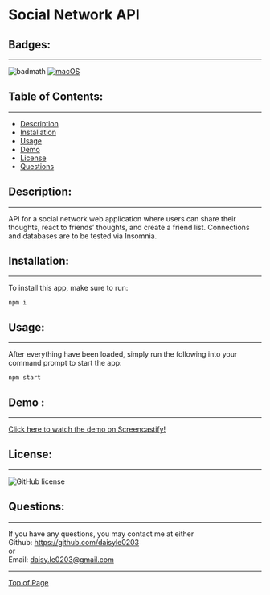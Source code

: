 # Social Network API

## Badges:
---

![badmath](https://img.shields.io/github/languages/top/lernantino/badmath)
[![macOS](https://svgshare.com/i/ZjP.svg)](https://svgshare.com/i/ZjP.svg)

## Table of Contents:

---

- [Description](#description)
- [Installation](#installation)
- [Usage](#usage)
- [Demo](#demo)
- [License](#license)
- [Questions](#questions)

## Description:

---

API for a social network web application where users can share their thoughts, react to friends’ thoughts, and create a friend list. Connections and databases are to be tested via Insomnia.

## Installation:

---

To install this app, make sure to run:
```
npm i
```

## Usage:

---

After everything have been loaded, simply run the following into your command prompt to start the app:
```
npm start
```
## Demo :

---
[Click here to watch the demo on Screencastify!](https://drive.google.com/file/d/1gHRgj-Skv4a7tL9ZFXfxoMBcpHMB6jDx/view?usp=sharing)

## License:

---

![GitHub license](https://img.shields.io/github/license/Naereen/StrapDown.js.svg)


## Questions:

---

If you have any questions, you may contact me at either <br>
Github: https://github.com/daisyle0203
<br>
or
<br>
Email: daisy.le0203@gmail.com

---

[Top of Page](#social-network-api)